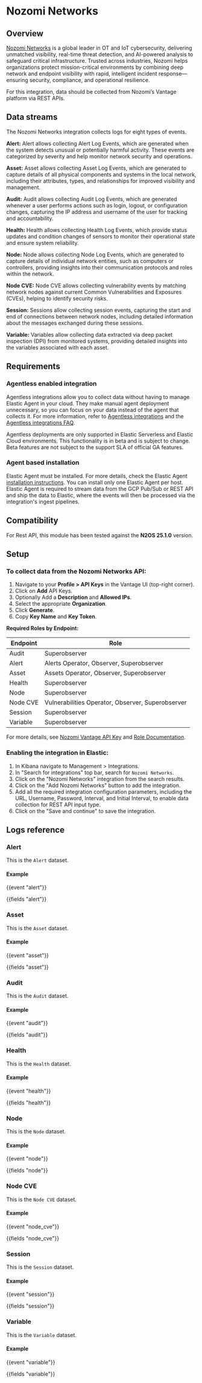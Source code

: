 # Nozomi Networks

## Overview

[Nozomi Networks](https://www.nozominetworks.com/) is a global leader in OT and IoT cybersecurity, delivering unmatched visibility, real-time threat detection, and AI-powered analysis to safeguard critical infrastructure. Trusted across industries, Nozomi helps organizations protect mission-critical environments by combining deep network and endpoint visibility with rapid, intelligent incident response—ensuring security, compliance, and operational resilience.

For this integration, data should be collected from Nozomi’s Vantage platform via REST APIs.

## Data streams

The Nozomi Networks integration collects logs for eight types of events.

**Alert:** Alert allows collecting Alert Log Events, which are generated when the system detects unusual or potentially harmful activity. These events are categorized by severity and help monitor network security and operations.

**Asset:** Asset allows collecting Asset Log Events, which are generated to capture details of all physical components and systems in the local network, including their attributes, types, and relationships for improved visibility and management.

**Audit:** Audit allows collecting Audit Log Events, which are generated whenever a user performs actions such as login, logout, or configuration changes, capturing the IP address and username of the user for tracking and accountability.

**Health:** Health allows collecting Health Log Events, which provide status updates and condition changes of sensors to monitor their operational state and ensure system reliability.

**Node:** Node allows collecting Node Log Events, which are generated to capture details of individual network entities, such as computers or controllers, providing insights into their communication protocols and roles within the network.

**Node CVE:** Node CVE allows collecting vulnerability events by matching network nodes against current Common Vulnerabilities and Exposures (CVEs), helping to identify security risks.

**Session:** Sessions allow collecting session events, capturing the start and end of connections between network nodes, including detailed information about the messages exchanged during these sessions.

**Variable:** Variables allow collecting data extracted via deep packet inspection (DPI) from monitored systems, providing detailed insights into the variables associated with each asset.

## Requirements

### Agentless enabled integration
Agentless integrations allow you to collect data without having to manage Elastic Agent in your cloud. They make manual agent deployment unnecessary, so you can focus on your data instead of the agent that collects it. For more information, refer to [Agentless integrations](https://www.elastic.co/guide/en/serverless/current/security-agentless-integrations.html) and the [Agentless integrations FAQ](https://www.elastic.co/guide/en/serverless/current/agentless-integration-troubleshooting.html).

Agentless deployments are only supported in Elastic Serverless and Elastic Cloud environments. This functionality is in beta and is subject to change. Beta features are not subject to the support SLA of official GA features.

### Agent based installation
Elastic Agent must be installed. For more details, check the Elastic Agent [installation instructions](docs-content://reference/fleet/install-elastic-agents.md).
You can install only one Elastic Agent per host.
Elastic Agent is required to stream data from the GCP Pub/Sub or REST API and ship the data to Elastic, where the events will then be processed via the integration's ingest pipelines.

## Compatibility

For Rest API, this module has been tested against the **N2OS 25.1.0** version.

## Setup

### To collect data from the Nozomi Networks API:

1. Navigate to your **Profile > API Keys** in the Vantage UI (top-right corner).
2. Click on **Add** API Keys.
3. Optionally Add a **Description** and **Allowed IPs**.
4. Select the appropriate **Organization**.
5. Click **Generate**.
6. Copy **Key Name** and **Key Token**.

**Required Roles by Endpoint:**

| **Endpoint**   | **Role**                                                  |
|----------------|-----------------------------------------------------------|
| Audit          | Superobserver                                             |
| Alert          | Alerts Operator, Observer, Superobserver                  |
| Asset          | Assets Operator, Observer, Superobserver                  |
| Health         | Superobserver                                             |
| Node           | Superobserver                                             |
| Node CVE       | Vulnerabilities Operator, Observer, Superobserver         |
| Session        | Superobserver                                             |
| Variable       | Superobserver                                             |

For more details, see [Nozomi Vantage API Key](https://technicaldocs.nozominetworks.com/products/vantage/topics/administration/teams/t_vantage_admin_teams_api-keys_generate-1.html) and [Role Documentation](https://technicaldocs.nozominetworks.com/products/vantage/topics/administration/teams/r_vantage_admin_teams_groups_roles-permissions.html).

### Enabling the integration in Elastic:

1. In Kibana navigate to Management > Integrations.
2. In "Search for integrations" top bar, search for `Nozomi Networks`.
3. Click on the "Nozomi Networks" integration from the search results.
4. Click on the "Add Nozomi Networks" button to add the integration.
5. Add all the required integration configuration parameters, including the URL, Username, Password, Interval, and Initial Interval, to enable data collection for REST API input type.
6. Click on the "Save and continue" to save the integration.

## Logs reference

### Alert

This is the `Alert` dataset.

#### Example

{{event "alert"}}

{{fields "alert"}}

### Asset

This is the `Asset` dataset.

#### Example

{{event "asset"}}

{{fields "asset"}}

### Audit

This is the `Audit` dataset.

#### Example

{{event "audit"}}

{{fields "audit"}}

### Health

This is the `Health` dataset.

#### Example

{{event "health"}}

{{fields "health"}}

### Node

This is the `Node` dataset.

#### Example

{{event "node"}}

{{fields "node"}}

### Node CVE

This is the `Node CVE` dataset.

#### Example

{{event "node_cve"}}

{{fields "node_cve"}}

### Session

This is the `Session` dataset.

#### Example

{{event "session"}}

{{fields "session"}}

### Variable

This is the `Variable` dataset.

#### Example

{{event "variable"}}

{{fields "variable"}}